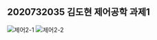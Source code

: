 ## 2020732035 김도현 제어공학 과제1
![제어2-1](https://github.com/user-attachments/assets/7d67483a-5c9d-474f-ac46-992024ee9c4e)
![제어2-2](https://github.com/user-attachments/assets/9327f5c3-cc8a-4196-bffe-56e2df1f5578)
